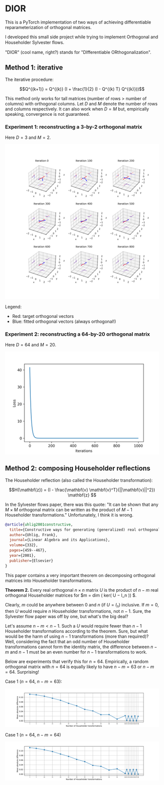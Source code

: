 # DIOR

This is a PyTorch implementation of two ways of achieving differentiable reparameterization of orthogonal matrices.

I developed this small side project while trying to implement Orthogonal and Householder Sylvester ﬂows.

"DIOR" (cool name, right?) stands for "DIfferentiable ORthogonalization".

## Method 1: iterative

The iterative procedure:

$$Q^{(k+1)} = Q^{(k)} (I + \frac{1}{2} (I - Q^{(k) T} Q^{(k)}))$$

This method only works for tall matrices (number of rows > number of columns) with orthogonal columns. Let $D$ and $M$ denote the number of rows and columns respectively. It can also work when $D=M$ but, empirically speaking, convergence is not guaranteed.

### Experiment 1: reconstructing a 3-by-2 orthogonal matrix

Here $D=3$ and $M=2$.

<img src="orthogonal/3d_learning_process.png">

Legend:
- Red: target orthogonal vectors
- Blue: fitted orthogonal vectors (always orthogonal!)

### Experiment 2: reconstructing a 64-by-20 orthogonal matrix

Here $D=64$ and $M=20$.

<img src="orthogonal/64d_learning_process.png">

## Method 2: composing Householder reflections

The Householder reflection (also called the Householder transformation):

$$H(\mathbf{z}) = (I - \frac{\mathbf{v} \mathbf{v}^T}{||\mathbf{v}||^2}) \mathbf{z} $$

In the Sylvester flows paper, there was this quote: "It can be shown that any $M \times M$ orthogonal matrix can be written as the product of $M-1$ Householder transformations." Unfortunately, I think it is wrong. 

```bibtex
@article{uhlig2001constructive,
  title={Constructive ways for generating (generalized) real orthogonal matrices as products of (generalized) symmetries},
  author={Uhlig, Frank},
  journal={Linear Algebra and its Applications},
  volume={332},
  pages={459--467},
  year={2001},
  publisher={Elsevier}
}
```

This paper contains a very important theorem on decomposing orthogonal matrices into Householder transformations. 

**Theorem 2.** Every real orthogonal $n \times n$ matrix $U$ is the product of $n − m$ real orthogonal Householder matrices for $m = dim ( ker( U − I_n )) $.

Clearly, $m$ could be anywhere between $0$ and $n$ (if $U = I_n$) inclusive. If $m=0$, then $U$ would require $n$ Householder transformations, not $n-1$. Sure, the Sylvester flow paper was off by one, but what's the big deal? 

Let's assume $n-m < n -1$. Such a $U$ would require fewer than $n-1$ Householder transformations according to the theorem. Sure, but what would be the harm of using $n-1$ transformations (more than required)? Well, considering the fact that an odd number of Householder transformations cannot form the identity matrix, the difference between $n-m$ and $n-1$ must be an even number for $n-1$ transformations to work. 

Below are experiments that verify this for $n=64$. Empirically, a random orthogonal matrix with $n=64$ is equally likely to have $n-m=63$ or $n-m=64$. Surprising!

Case 1 ($n=64$, $n-m=63$):

<img src="householder/num_householders_vs_recon_perf_63.png">

Case 1 ($n=64$, $n-m=64$)

<img src="householder/num_householders_vs_recon_perf_64.png">
